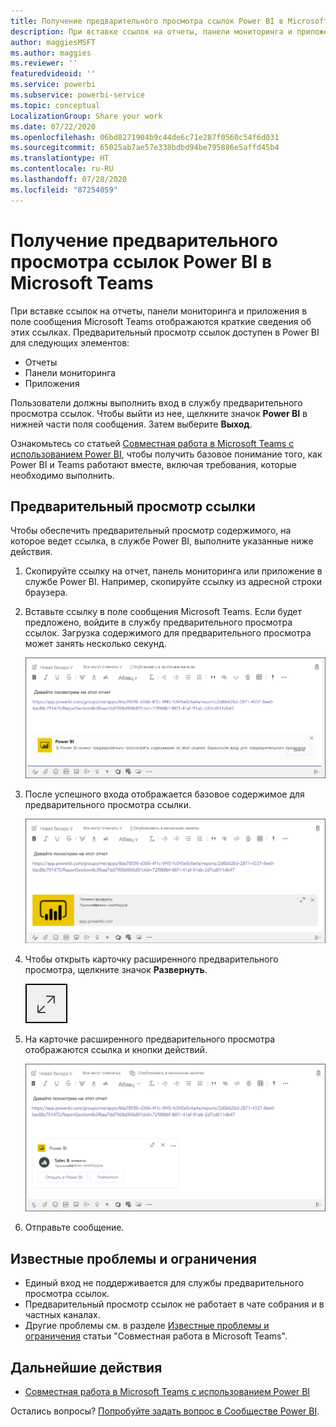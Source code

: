 ```yaml
---
title: Получение предварительного просмотра ссылок Power BI в Microsoft Teams
description: При вставке ссылок на отчеты, панели мониторинга и приложения в поле сообщения Microsoft Teams отображаются краткие сведения об этих ссылках.
author: maggiesMSFT
ms.author: maggies
ms.reviewer: ''
featuredvideoid: ''
ms.service: powerbi
ms.subservice: powerbi-service
ms.topic: conceptual
LocalizationGroup: Share your work
ms.date: 07/22/2020
ms.openlocfilehash: 06bd8271904b9c44de6c71e287f0560c54f6d031
ms.sourcegitcommit: 65025ab7ae57e338bdbd94be795886e5affd45b4
ms.translationtype: HT
ms.contentlocale: ru-RU
ms.lasthandoff: 07/28/2020
ms.locfileid: "87254059"
---
```

# <a name="get-a-power-bi-link-preview-in-microsoft-teams"></a>Получение предварительного просмотра ссылок Power BI в Microsoft Teams

При вставке ссылок на отчеты, панели мониторинга и приложения в поле сообщения Microsoft Teams отображаются краткие сведения об этих ссылках. Предварительный просмотр ссылок доступен в Power BI для следующих элементов:

- Отчеты
- Панели мониторинга
- Приложения

Пользователи должны выполнить вход в службу предварительного просмотра ссылок. Чтобы выйти из нее, щелкните значок **Power BI** в нижней части поля сообщения. Затем выберите **Выход**.

Ознакомьтесь со статьей [Совместная работа в Microsoft Teams с использованием Power BI](service-collaborate-microsoft-teams.md), чтобы получить базовое понимание того, как Power BI и Teams работают вместе, включая требования, которые необходимо выполнить.

## <a name="get-a-link-preview"></a>Предварительный просмотр ссылки

Чтобы обеспечить предварительный просмотр содержимого, на которое ведет ссылка, в службе Power BI, выполните указанные ниже действия.

1. Скопируйте ссылку на отчет, панель мониторинга или приложение в службе Power BI. Например, скопируйте ссылку из адресной строки браузера.

1. Вставьте ссылку в поле сообщения Microsoft Teams. Если будет предложено, войдите в службу предварительного просмотра ссылок. Загрузка содержимого для предварительного просмотра может занять несколько секунд.

    ![Снимок экрана: вход в бот Power BI.](media/service-teams-link-preview/service-teams-link-preview-sign-in-needed.png)

1. После успешного входа отображается базовое содержимое для предварительного просмотра ссылки.

    ![Снимок экрана: базовый предварительный просмотр ссылки.](media/service-teams-link-preview/service-teams-link-preview-basic.png)

1. Чтобы открыть карточку расширенного предварительного просмотра, щелкните значок **Развернуть**.

    ![Снимок экрана: значок развертывания.](media/service-teams-link-preview/service-teams-link-preview-expand-icon.png)

1. На карточке расширенного предварительного просмотра отображаются ссылка и кнопки действий.

    ![Снимок экрана: карточка расширенного предварительного просмотра.](media/service-teams-link-preview/service-teams-link-preview-nice-card.png)

1. Отправьте сообщение.

## <a name="known-issues-and-limitations"></a>Известные проблемы и ограничения

- Единый вход не поддерживается для службы предварительного просмотра ссылок.
- Предварительный просмотр ссылок не работает в чате собрания и в частных каналах.
- Другие проблемы см. в разделе [Известные проблемы и ограничения](service-collaborate-microsoft-teams.md#known-issues-and-limitations) статьи "Совместная работа в Microsoft Teams".

## <a name="next-steps"></a>Дальнейшие действия

- [Совместная работа в Microsoft Teams с использованием Power BI](service-collaborate-microsoft-teams.md)

Остались вопросы? [Попробуйте задать вопрос в Сообществе Power BI](https://community.powerbi.com/).
